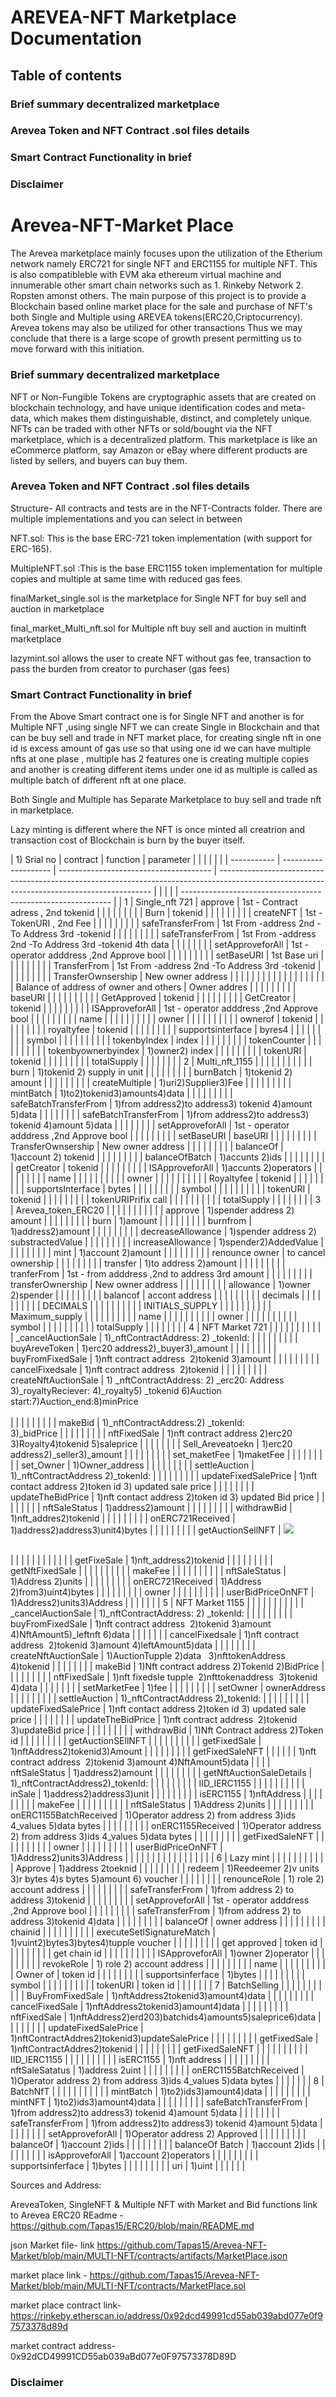 # AREVEA-NFT Marketplace Documentation
## Table of contents
### Brief summary decentralized marketplace 
### Arevea Token and NFT Contract .sol files details
### Smart Contract Functionality in brief
### Disclaimer 


# Arevea-NFT-Market Place 
The Arevea marketplace mainly focuses upon the utilization of the Etherium network namely ERC721 for single NFT and ERC1155 for multiple NFT. This is also compatibleble with EVM aka ethereum virtual machine and innumerable other smart chain networks such as 1. Rinkeby Network 2. Ropsten amonst others. The main purpose of this project is to provide a Blockchain based online market place for the sale and purchase of NFT's both Single and Multiple using AREVEA tokens(ERC20,Criptocurrency). Arevea tokens may also be utilized for other transactions Thus we may conclude that there is a large scope of growth present permitting us to move forward with this initiation.  

### Brief summary decentralized marketplace 
NFT or Non-Fungible Tokens are cryptographic assets that are created on blockchain technology, and have unique identification codes and meta-data, which makes them distinguishable, distinct, and completely unique. 
NFTs can be traded with other NFTs or sold/bought via the NFT marketplace, which is a decentralized platform.
This marketplace is like an eCommerce platform, say Amazon or eBay where different products are listed by sellers, and buyers can buy them.

### Arevea Token and NFT Contract .sol files details
Structure- 
All contracts and tests are in the NFT-Contracts folder. There are multiple implementations and you can select in between 

NFT.sol: This is the base ERC-721 token implementation (with support for ERC-165).

MultipleNFT.sol :This is the base ERC1155 token implementation for multiple copies and multiple at same time with reduced gas fees. 

finalMarket_single.sol is the marketplace for Single NFT for buy sell and auction in marketplace 

final_market_Multi_nft.sol for Multiple nft buy sell and auction in multinft marketplace

lazymint.sol allows the user to create NFT without gas fee, transaction to pass the burden from creator to purchaser (gas fees)

### Smart Contract Functionality in brief
From the Above Smart contract one is for Single NFT and another is for Multiple NFT ,using  single NFT we can create Single in Blockchain and that can be buy  sell and trade in NFT market place, for creating single nft in one id is excess amount of gas use so that using one id we can have multiple nfts at one plase , multiple has 2 features one is creating multiple copies and another is creating different items under one id as multiple is called as multiple batch of different nft  at one place. 

Both Single and Multiple has Separate Marketplace to buy sell and trade nft in marketplace. 

Lazy minting is different where the NFT is once minted all creatrion and transaction cost of Blockchain is burn by the buyer itself. 

| 1) Srial no | contract             | function                               | parameter                                                                                                                                   |  |  |  |  |                                                              |
| ----------- | -------------------- | -------------------------------------- | ------------------------------------------------------------------------------------------------------------------------------------------- |  |  |  |  | ------------------------------------------------------------ |
| 1           | Single\_nft 721      | approve                                | 1st - Contract adress , 2nd tokenid                                                                                                         |  |  |  |  |                                                              |
|             |                      | Burn                                   | tokenid                                                                                                                                     |  |  |  |  |                                                              |
|             |                      | createNFT                              | 1st -TokenURI , 2nd Fee                                                                                                                     |  |  |  |  |                                                              |
|             |                      | safeTransferFrom                       | 1st From -address 2nd -To Address 3rd -tokenid                                                                                              |  |  |  |  |                                                              |
|             |                      | safeTransferFrom                       | 1st From -address 2nd -To Address 3rd -tokenid 4th data                                                                                     |  |  |  |  |
|             |                      | setApproveforAll                       | 1st - operator adddress ,2nd Approve bool                                                                                                   |  |  |  |  |                                                              |
|             |                      | setBaseURI                             | 1st Base uri                                                                                                                                |  |  |  |  |                                                              |
|             |                      | TransferFrom                           | 1st From -address 2nd -To Address 3rd -tokenid                                                                                              |  |  |  |  |                                                              |
|             |                      | TransferOwnsership                     | New owner address                                                                                                                           |  |  |  |  |                                                              |
|             |                      |                                        |                                                                                                                                             |  |  |  |  |                                                              |
|             |                      | Balance of address of owner and others | Owner addres                                                                                                                                |  |  |  |  |                                                              |
|             |                      | baseURI                                |                                                                                                                                             |  |  |  |  |                                                              |
|             |                      | GetApproved                            | tokenid                                                                                                                                     |  |  |  |  |                                                              |
|             |                      | GetCreator                             | tokenid                                                                                                                                     |  |  |  |  |                                                              |
|             |                      | ISApproveforAll                        | 1st - operator adddress ,2nd Approve bool                                                                                                   |  |  |  |  |                                                              |
|             |                      | name                                   |                                                                                                                                             |  |  |  |  |                                                              |
|             |                      | owner                                  |                                                                                                                                             |  |  |  |  |                                                              |
|             |                      | ownerof                                | tokenid                                                                                                                                     |  |  |  |  |                                                              |
|             |                      | royaltyfee                             | tokenid                                                                                                                                     |  |  |  |  |                                                              |
|             |                      | supportsinterface                      | byres4                                                                                                                                      |  |  |  |  |                                                              |
|             |                      | symbol                                 |                                                                                                                                             |  |  |  |  |                                                              |
|             |                      | tokenbyIndex                           | index                                                                                                                                       |  |  |  |  |                                                              |
|             |                      | tokenCounter                           |                                                                                                                                             |  |  |  |  |                                                              |
|             |                      | tokenbyownerbyindex                    | 1)owner2) index                                                                                                                             |  |  |  |  |                                                              |
|             |                      | tokenURI                               | tokenid                                                                                                                                     |  |  |  |  |                                                              |
|             |                      | totalSupply                            |                                                                                                                                             |  |  |  |  |                                                              |
| 2           | Multi\_nft\_1155     |                                        |                                                                                                                                             |  |  |  |  |                                                              |
|             |                      | burn                                   | 1)tokenid 2) supply in unit                                                                                                                 |  |  |  |  |                                                              |
|             |                      | burnBatch                              | 1)tokenid 2) amount                                                                                                                         |  |  |  |  |                                                              |
|             |                      | createMultiple                         | 1)uri2)Supplier3)Fee                                                                                                                        |  |  |  |  |                                                              |
|             |                      | mintBatch                              | 1)to2)tokenid3)amounts4)data                                                                                                                |  |  |  |  |                                                              |
|             |                      | safeBatchTransferFrom                  | 1)from address2)to address3) tokenid 4)amount 5)data                                                                                        |  |  |  |  |
|             |                      | safeBatchTransferFrom                  | 1)from address2)to address3) tokenid 4)amount 5)data                                                                                        |  |  |  |  |
|             |                      | setApproveforAll                       | 1st - operator adddress ,2nd Approve bool                                                                                                   |  |  |  |  |                                                              |
|             |                      | setBaseURI                             | baseURI                                                                                                                                     |  |  |  |  |                                                              |
|             |                      | TransferOwnsership                     | New owner address                                                                                                                           |  |  |  |  |                                                              |
|             |                      | balanceOf                              | 1)account 2) tokenid                                                                                                                        |  |  |  |  |                                                              |
|             |                      | balanceOfBatch                         | 1)accunts 2)ids                                                                                                                             |  |  |  |  |                                                              |
|             |                      | getCreator                             | tokenid                                                                                                                                     |  |  |  |  |                                                              |
|             |                      | ISApproveforAll                        | 1)accunts 2)operators                                                                                                                       |  |  |  |  |                                                              |
|             |                      | name                                   |                                                                                                                                             |  |  |  |  |                                                              |
|             |                      | owner                                  |                                                                                                                                             |  |  |  |  |                                                              |
|             |                      | Royaltyfee                             | tokenid                                                                                                                                     |  |  |  |  |                                                              |
|             |                      | supportsInterface                      | bytes                                                                                                                                       |  |  |  |  |                                                              |
|             |                      | symbol                                 |                                                                                                                                             |  |  |  |  |                                                              |
|             |                      | tokenURI                               | tokenid                                                                                                                                     |  |  |  |  |                                                              |
|             |                      | tokenURIPrifix call                    |                                                                                                                                             |  |  |  |  |                                                              |
|             |                      | totalSupply                            |                                                                                                                                             |  |  |  |  |                                                              |
| 3           | Arevea\_token\_ERC20 |                                        |                                                                                                                                             |  |  |  |  |                                                              |
|             |                      | approve                                | 1)spender address 2) amount                                                                                                                 |  |  |  |  |                                                              |
|             |                      | burn                                   | 1)amount                                                                                                                                    |  |  |  |  |                                                              |
|             |                      | burnfrom                               | 1)address2)amount                                                                                                                           |  |  |  |  |                                                              |
|             |                      | decreaseAllowance                      | 1)spender address 2) substractedValue                                                                                                       |  |  |  |  |                                                              |
|             |                      | increaseAllowance                      | 1)spender2)AddedValue                                                                                                                       |  |  |  |  |                                                              |
|             |                      | mint                                   | 1)account 2)amount                                                                                                                          |  |  |  |  |                                                              |
|             |                      | renounce owner                         | to cancel ownership                                                                                                                         |  |  |  |  |                                                              |
|             |                      | transfer                               | 1)to address 2)amount                                                                                                                       |  |  |  |  |                                                              |
|             |                      | tranferFrom                            | 1st - from adddress ,2nd to address 3rd amount                                                                                              |  |  |  |  |                                                              |
|             |                      | transferOwnership                      | New owner address                                                                                                                           |  |  |  |  |                                                              |
|             |                      | allowance                              | 1)owner 2)spender                                                                                                                           |  |  |  |  |                                                              |
|             |                      | balancof                               | accont address                                                                                                                              |  |  |  |  |                                                              |
|             |                      | decimals                               |                                                                                                                                             |  |  |  |  |                                                              |
|             |                      | DECIMALS                               |                                                                                                                                             |  |  |  |  |                                                              |
|             |                      | INITIALS\_SUPPLY                       |                                                                                                                                             |  |  |  |  |                                                              |
|             |                      | Maximum\_supply                        |                                                                                                                                             |  |  |  |  |                                                              |
|             |                      | name                                   |                                                                                                                                             |  |  |  |  |                                                              |
|             |                      | owner                                  |                                                                                                                                             |  |  |  |  |                                                              |
|             |                      | symbol                                 |                                                                                                                                             |  |  |  |  |                                                              |
|             |                      | totalSupply                            |                                                                                                                                             |  |  |  |  |                                                              |
| 4           | NFT Market 721       |                                        |                                                                                                                                             |  |  |  |  |                                                              |
|             |                      | \_cancelAuctionSale                    | 1)\_nftContractAddress: 2) \_tokenId:                                                                                                       |  |  |  |  |                                                              |
|             |                      | buyAreveToken                          | 1)erc20 address2)\_buyer3)\_amount                                                                                                          |  |  |  |  |                                                              |
|             |                      | buyFromFixedSale                       | 1)nft contract address  2)tokenid 3)amount                                                                                                  |  |  |  |  |                                                              |
|             |                      | cancelFixedsale                        | 1)nft contract address  2)tokenid                                                                                                           |  |  |  |  |                                                              |
|             |                      | createNftAuctionSale                   | 1) \_nftContractAddress: 2) \_erc20: Address 3)\_royaltyReciever: 4)\_royalty5) \_tokenid 6)Auction start:7)Auction\_end:8)minPrice<br><br> |  |  |  |  |                                                              |
|             |                      | makeBid                                | 1)\_nftContractAddress:2) \_tokenId:<br>3)\_bidPrice                                                                                        |  |  |  |  |                                                              |
|             |                      | nftFixedSale                           | 1)nft contract address 2)erc20 3)Royalty4)tokenid 5)saleprice                                                                               |  |  |  |  |
|             |                      | Sell\_Areveatoekn                      | 1)erc20 address2)\_seller3)\_amount                                                                                                         |  |  |  |  |                                                              |
|             |                      | set\_maketFee                          | 1)maketFee                                                                                                                                  |  |  |  |  |                                                              |
|             |                      | set\_Owner                             | 1)Owner\_address                                                                                                                            |  |  |  |  |                                                              |
|             |                      | settleAuction                          | 1)\_nftContractAddress 2)\_tokenId:                                                                                                         |  |  |  |  |                                                              |
|             |                      | updateFixedSalePrice                   | 1)nft contact address 2)token id 3) updated sale price                                                                                      |  |  |  |  |
|             |                      | updateTheBidPrice                      | 1)nft contact address 2)token id 3) updated Bid price                                                                                       |  |  |  |  |
|             |                      | nftSaleStatus                          | 1)address2)amount                                                                                                                           |  |  |  |  |                                                              |
|             |                      | withdrawBid                            | 1)nft\_addres2)tokenid                                                                                                                      |  |  |  |  |                                                              |
|             |                      | onERC721Received                       | 1)address2)address3)unit4)bytes                                                                                                             |  |  |  |  |                                                              |
|             |                      | getAuctionSellNFT                      | ![](file:///C:/Users/Home/AppData/Local/Temp/msohtmlclip1/01/clip_image002.png)

<br>                                                       |  |  |  |  |                                                              |  |
|             |
|             |                      | getFixeSale                            | 1)nft\_address2)tokenid                                                                                                                     |  |  |  |  |                                                              |
|             |                      | getNftFixedSale                        |                                                                                                                                             |  |  |  |  |                                                              |
|             |                      | makeFee                                |                                                                                                                                             |  |  |  |  |                                                              |
|             |                      | nftSaleStatus                          | 1)Address 2)units                                                                                                                           |  |  |  |  |                                                              |
|             |                      | onERC721Received                       | 1)Address 2)from3)uint4)bytes                                                                                                               |  |  |  |  |                                                              |
|             |                      | owner                                  |                                                                                                                                             |  |  |  |  |                                                              |
|             |                      | userBidPriceOnNFT                      | 1)Address2)units3)Address                                                                                                                   |  |  |  |  |                                                              |
| 5           | NFT Market 1155      |                                        |                                                                                                                                             |  |  |  |  |                                                              |
|             |                      | \_cancelAuctionSale                    | 1)\_nftContractAddress: 2) \_tokenId:                                                                                                       |  |  |  |  |                                                              |
|             |                      | buyFromFixedSale                       | 1)nft contract address  2)tokenid 3)amount 4)NftAmount5)\_leftnft 6)data                                                                    |  |  |  |
|             |                      | cancelFixedsale                        | 1)nft contract address  2)tokenid 3)amount 4)leftAmount5)data                                                                               |  |  |  |  |
|             |                      | createNftAuctionSale                   | 1)AuctionTupple 2)data   3)nfttokenAddress 4)tokenid                                                                                        |  |  |  |  |
|             |                      | makeBid                                | 1)Nft contract address 2)Tokenid 2)BidPrice                                                                                                 |  |  |  |  |                                                              |
|             |                      | nftFixedSale                           | 1)nft fixedsle tupple  2)nfttokenaddress  3)tokenid 4)data                                                                                  |  |  |  |  |
|             |                      | setMarketFee                           | 1)fee                                                                                                                                       |  |  |  |  |                                                              |
|             |                      | setOwner                               | ownerAddress                                                                                                                                |  |  |  |  |                                                              |
|             |                      | settleAuction                          | 1)\_nftContractAddress 2)\_tokenId:                                                                                                         |  |  |  |  |                                                              |
|             |                      | updateFixedSalePrice                   | 1)nft contact address 2)token id 3) updated sale price                                                                                      |  |  |  |  |
|             |                      | updateTheBidPrice                      | 1)nft contract address  2)tokenid 3)updateBid price                                                                                         |  |  |  |  |                                                              |
|             |                      | withdrawBid                            | 1)Nft Contract address 2)Token id                                                                                                           |  |  |  |  |                                                              |
|             |                      | getAuctionSEllNFT                      |                                                                                                                                             |  |  |  |  |                                                              |
|             |                      | getFixedSale                           | 1)nftAddress2)tokenid3)Amount                                                                                                               |  |  |  |  |                                                              |
|             |                      | getFixedSaleNFT                        |                                                                                                                                             |  |  |  |  | 1)nft contract address  2)tokenid 3)amount 4)NftAmount5)data |
|             |                      | nftSaleStatus                          | 1)address2)amount                                                                                                                           |  |  |  |  |                                                              |
|             |                      | getNftAuctionSaleDetails               | 1)\_nftContractAddress2)\_tokenId:                                                                                                          |  |  |  |  |                                                              |
|             |                      | IID\_IERC1155                          |                                                                                                                                             |  |  |  |  |                                                              |
|             |                      | inSale                                 | 1)address2)address3)unit                                                                                                                    |  |  |  |  |                                                              |
|             |                      | isERC1155                              | 1)nftAddress                                                                                                                                |  |  |  |  |                                                              |
|             |                      | makeFee                                |                                                                                                                                             |  |  |  |  |                                                              |
|             |                      | nftSaleStatus                          | 1)Address 2)units                                                                                                                           |  |  |  |  |                                                              |
|             |                      | onERC1155BatchReceived                 | 1)Operator address 2) from address 3)ids 4\_values 5)data bytes                                                                             |  |  |  |  |                                                              |
|             |                      | onERC1155Received                      | 1)Operator address 2) from address 3)ids 4\_values 5)data bytes                                                                             |  |  |  |  |                                                              |
|             |                      | getFixedSaleNFT                        |                                                                                                                                             |  |  |  |  |                                                              |
|             |                      | owner                                  |                                                                                                                                             |  |  |  |  |                                                              |
|             |                      | userBidPriceOnNFT                      | 1)Address2)units3)Address                                                                                                                   |  |  |  |  |                                                              |
|             |                      |                                        |                                                                                                                                             |  |  |  |  |                                                              |
| 6           | Lazy mint            |                                        |                                                                                                                                             |  |  |  |  |                                                              |
|             |                      | Approve                                | 1)address 2toeknid                                                                                                                          |  |  |  |  |                                                              |
|             |                      | redeem                                 | 1)Reedeemer 2)v units 3)r bytes 4)s bytes 5)amount 6) voucher                                                                               |  |  |  |  |
|             |                      | renounceRole                           | 1) role 2) account address                                                                                                                  |  |  |  |  |                                                              |
|             |                      | safeTransferFrom                       | 1)from address 2) to address 3)tokenid                                                                                                      |  |  |  |  |                                                              |
|             |                      | setApproveforAll                       | 1st - operator adddress ,2nd Approve bool                                                                                                   |  |  |  |  |                                                              |
|             |                      | safeTransferFrom                       | 1)from address 2) to address 3)tokenid 4)data                                                                                               |  |  |  |  |                                                              |
|             |                      | balanceOf                              | owner address                                                                                                                               |  |  |  |  |                                                              |
|             |                      | chainid                                |                                                                                                                                             |  |  |  |  |                                                              |
|             |                      | executeSetlSignatureMatch              | 1)vuint2)bytes3)bytes4)tupple voucher                                                                                                       |  |  |  |  |                                                              |
|             |                      | get approved                           | token id                                                                                                                                    |  |  |  |  |                                                              |
|             |                      | get chain id                           |                                                                                                                                             |  |  |  |  |                                                              |
|             |                      | ISApproveforAll                        | 1)owner 2)operator                                                                                                                          |  |  |  |  |                                                              |
|             |                      | revokeRole                             | 1) role 2) account address                                                                                                                  |  |  |  |  |                                                              |
|             |                      | name                                   |                                                                                                                                             |  |  |  |  |                                                              |
|             |                      | Owner of                               | token id                                                                                                                                    |  |  |  |  |                                                              |
|             |                      | supportsinferface                      | 1)bytes                                                                                                                                     |  |  |  |  |                                                              |
|             |                      | symbol                                 |                                                                                                                                             |  |  |  |  |                                                              |
|             |                      | tokenURI                               | token id                                                                                                                                    |  |  |  |  |                                                              |
| 7           | BatchSelling         |                                        |                                                                                                                                             |  |  |  |  |                                                              |
|             |                      | BuyFromFixedSale                       | 1)nftAddress2tokenid3)amount4)data                                                                                                          |  |  |  |  |                                                              |
|             |                      | cancelFixedSale                        | 1)nftAddress2tokenid3)amount4)data                                                                                                          |  |  |  |  |                                                              |
|             |                      | nftFixedSale                           | 1)nftAddress2)erd203)batchids4)amounts5)saleprice6)data                                                                                     |  |  |  |  |
|             |                      | updateFixedSalePrice                   | 1)nftContractAddres2)tokenid3)updateSalePrice                                                                                               |  |  |  |  |                                                              |
|             |                      | getFixedSale                           | 1)nftContractAddres2)tokenid                                                                                                                |  |  |  |  |                                                              |
|             |                      | getFixedSaleNFT                        |                                                                                                                                             |  |  |  |  |                                                              |
|             |                      | IID\_IERC1155                          |                                                                                                                                             |  |  |  |  |                                                              |
|             |                      | isERC1155                              | 1)nft address                                                                                                                               |  |  |  |  |                                                              |
|             |                      | nftSaleSatatus                         | 1)address 2uint                                                                                                                             |  |  |  |  |                                                              |
|             |                      | onERC1155BatchReceived                 | 1)Operator address 2) from address 3)ids 4\_values 5)data bytes                                                                             |  |  |  |  |                                                              |
| 8           | BatchNfT             |                                        |                                                                                                                                             |  |  |  |  |                                                              |
|             |                      | mintBatch                              | 1)to2)ids3)amount4)data                                                                                                                     |  |  |  |  |                                                              |
|             |                      | mintNFT                                | 1)to2)ids3)amount4)data                                                                                                                     |  |  |  |  |                                                              |
|             |                      | safeBatchTransferFrom                  | 1)from address2)to address3) tokenid 4)amount 5)data                                                                                        |  |  |  |  |
|             |                      | safeTransferFrom                       | 1)from address2)to address3) tokenid 4)amount 5)data                                                                                        |  |  |  |  |
|             |                      | setApproveforAll                       | 1)Operator address 2) Approved                                                                                                              |  |  |  |  |                                                              |
|             |                      | balanceOf                              | 1)account 2)ids                                                                                                                             |  |  |  |  |                                                              |
|             |                      | balanceOf Batch                        | 1)account 2)ids                                                                                                                             |  |  |  |  |                                                              |
|             |                      | isApproveforAll                        | 1)account 2)operators                                                                                                                       |  |  |  |  |                                                              |
|             |                      | supportsinferface                      | 1)bytes                                                                                                                                     |  |  |  |  |                                                              |
|             |                      | uri                                    | 1)uint                                                                                                                                      |  |  |  |  |                                                              |



Sources and Address:<br>

AreveaToken, SingleNFT &amp; Multiple NFT with Market and Bid functions 
link to Arevea ERC20 REadme - https://github.com/Tapas15/ERC20/blob/main/README.md

json Market file- link https://github.com/Tapas15/Arevea-NFT-Market/blob/main/MULTI-NFT/contracts/artifacts/MarketPlace.json

market place link - https://github.com/Tapas15/Arevea-NFT-Market/blob/main/MULTI-NFT/contracts/MarketPlace.sol

market place contract link- https://rinkeby.etherscan.io/address/0x92dcd49991cd55ab039abd077e0f97573378d89d

market contract address- 0x92dCD49991CD55ab039aBd077e0F97573378D89D


### Disclaimer 
